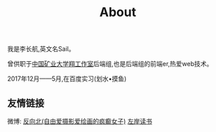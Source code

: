 ﻿---
title: About
---
我是李长航,英文名Sail。

曾供职于[中国矿业大学翔工作室](http://online.cumt.edu.cn/)后端组,也是后端组的前端er,热爱web技术。

2017年12月——5月,在百度实习(划水•摸鱼)

## 友情链接

微博:
[反向北(自由爱摄影爱绘画的疯癫女子)](http://weibo.com/fanxiangbei)
[左岸读书](http://www.zreading.cn/)

